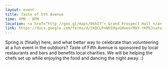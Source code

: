 ```yaml
---
layout: event
title: Taste of 5th Avenue
time: 4PM - 8PM
location: <a href="http://goo.gl/maps/0khI7"> Grand Prospect Hall </a>
link: https://docs.google.com/forms/d/1kQCLPnNhS9gxGHxeorMXY-tKPbJsatuiELklZH-Ck2Q/viewform
---
```

Spring is (finally) here, and what better way to celebrate than volunteering at a fun event in the outdoors? Taste of Fifth Avenue is sponsored by local restaurants and bars and benefits local charities. We will be helping the chefs set up while enjoying the food and dancing the night away. :)
